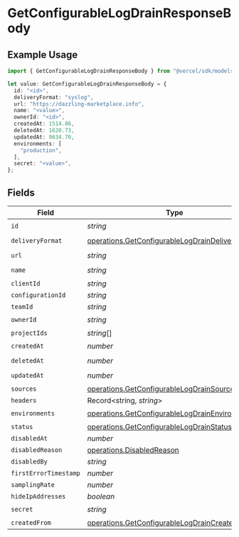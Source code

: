 # GetConfigurableLogDrainResponseBody

## Example Usage

```typescript
import { GetConfigurableLogDrainResponseBody } from "@vercel/sdk/models/operations/getconfigurablelogdrain.js";

let value: GetConfigurableLogDrainResponseBody = {
  id: "<id>",
  deliveryFormat: "syslog",
  url: "https://dazzling-marketplace.info",
  name: "<value>",
  ownerId: "<id>",
  createdAt: 1514.86,
  deletedAt: 1620.73,
  updatedAt: 9634.70,
  environments: [
    "production",
  ],
  secret: "<value>",
};
```

## Fields

| Field                                                                                                                | Type                                                                                                                 | Required                                                                                                             | Description                                                                                                          |
| -------------------------------------------------------------------------------------------------------------------- | -------------------------------------------------------------------------------------------------------------------- | -------------------------------------------------------------------------------------------------------------------- | -------------------------------------------------------------------------------------------------------------------- |
| `id`                                                                                                                 | *string*                                                                                                             | :heavy_check_mark:                                                                                                   | N/A                                                                                                                  |
| `deliveryFormat`                                                                                                     | [operations.GetConfigurableLogDrainDeliveryFormat](../../models/operations/getconfigurablelogdraindeliveryformat.md) | :heavy_check_mark:                                                                                                   | N/A                                                                                                                  |
| `url`                                                                                                                | *string*                                                                                                             | :heavy_check_mark:                                                                                                   | N/A                                                                                                                  |
| `name`                                                                                                               | *string*                                                                                                             | :heavy_check_mark:                                                                                                   | N/A                                                                                                                  |
| `clientId`                                                                                                           | *string*                                                                                                             | :heavy_minus_sign:                                                                                                   | N/A                                                                                                                  |
| `configurationId`                                                                                                    | *string*                                                                                                             | :heavy_minus_sign:                                                                                                   | N/A                                                                                                                  |
| `teamId`                                                                                                             | *string*                                                                                                             | :heavy_minus_sign:                                                                                                   | N/A                                                                                                                  |
| `ownerId`                                                                                                            | *string*                                                                                                             | :heavy_check_mark:                                                                                                   | N/A                                                                                                                  |
| `projectIds`                                                                                                         | *string*[]                                                                                                           | :heavy_minus_sign:                                                                                                   | N/A                                                                                                                  |
| `createdAt`                                                                                                          | *number*                                                                                                             | :heavy_check_mark:                                                                                                   | N/A                                                                                                                  |
| `deletedAt`                                                                                                          | *number*                                                                                                             | :heavy_check_mark:                                                                                                   | N/A                                                                                                                  |
| `updatedAt`                                                                                                          | *number*                                                                                                             | :heavy_check_mark:                                                                                                   | N/A                                                                                                                  |
| `sources`                                                                                                            | [operations.GetConfigurableLogDrainSources](../../models/operations/getconfigurablelogdrainsources.md)[]             | :heavy_minus_sign:                                                                                                   | N/A                                                                                                                  |
| `headers`                                                                                                            | Record<string, *string*>                                                                                             | :heavy_minus_sign:                                                                                                   | N/A                                                                                                                  |
| `environments`                                                                                                       | [operations.GetConfigurableLogDrainEnvironments](../../models/operations/getconfigurablelogdrainenvironments.md)[]   | :heavy_check_mark:                                                                                                   | N/A                                                                                                                  |
| `status`                                                                                                             | [operations.GetConfigurableLogDrainStatus](../../models/operations/getconfigurablelogdrainstatus.md)                 | :heavy_minus_sign:                                                                                                   | N/A                                                                                                                  |
| `disabledAt`                                                                                                         | *number*                                                                                                             | :heavy_minus_sign:                                                                                                   | N/A                                                                                                                  |
| `disabledReason`                                                                                                     | [operations.DisabledReason](../../models/operations/disabledreason.md)                                               | :heavy_minus_sign:                                                                                                   | N/A                                                                                                                  |
| `disabledBy`                                                                                                         | *string*                                                                                                             | :heavy_minus_sign:                                                                                                   | N/A                                                                                                                  |
| `firstErrorTimestamp`                                                                                                | *number*                                                                                                             | :heavy_minus_sign:                                                                                                   | N/A                                                                                                                  |
| `samplingRate`                                                                                                       | *number*                                                                                                             | :heavy_minus_sign:                                                                                                   | N/A                                                                                                                  |
| `hideIpAddresses`                                                                                                    | *boolean*                                                                                                            | :heavy_minus_sign:                                                                                                   | N/A                                                                                                                  |
| `secret`                                                                                                             | *string*                                                                                                             | :heavy_check_mark:                                                                                                   | N/A                                                                                                                  |
| `createdFrom`                                                                                                        | [operations.GetConfigurableLogDrainCreatedFrom](../../models/operations/getconfigurablelogdraincreatedfrom.md)       | :heavy_minus_sign:                                                                                                   | N/A                                                                                                                  |